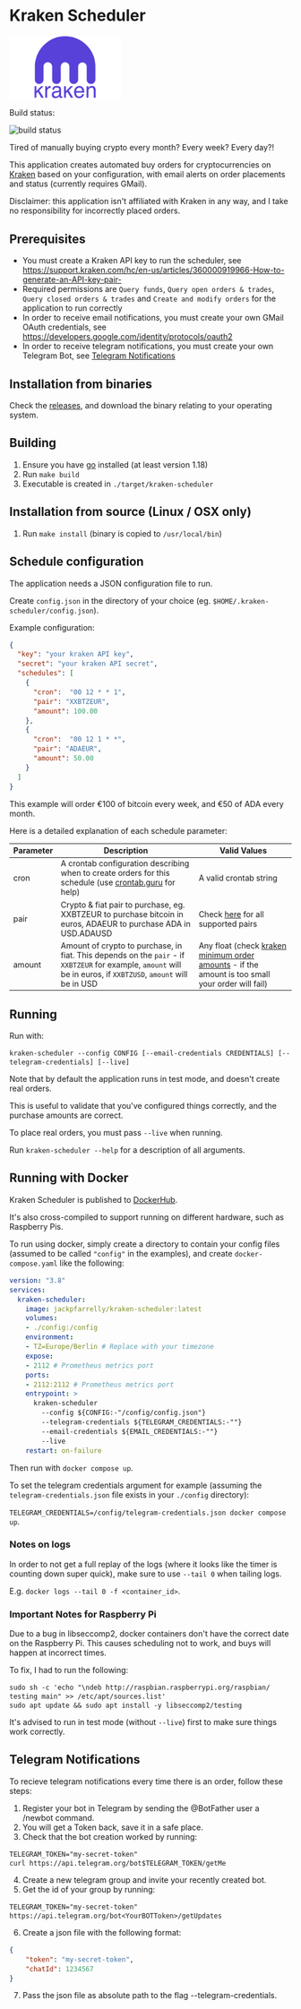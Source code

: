 # Kraken Scheduler

<img src="./doc/img/kraken-logo.png" alt="drawing" width="200" />

Build status:

![build status](https://github.com/jackpf/kraken-scheduler/actions/workflows/master-build.yml/badge.svg)


Tired of manually buying crypto every month? Every week? Every day?!

This application creates automated buy orders for cryptocurrencies on [Kraken](https://www.kraken.com/)
based on your configuration, with email alerts on order placements and status (currently requires GMail).

Disclaimer: this application isn't affiliated with Kraken in any way, and I take no responsibility
for incorrectly placed orders.

## Prerequisites

- You must create a Kraken API key to run the scheduler, see https://support.kraken.com/hc/en-us/articles/360000919966-How-to-generate-an-API-key-pair-
- Required permissions are `Query funds`, `Query open orders & trades`, `Query closed orders & trades` and `Create and modify orders` for the application to run correctly
- In order to receive email notifications, you must create your own GMail OAuth credentials, see https://developers.google.com/identity/protocols/oauth2
- In order to receive telegram notifications, you must create your own Telegram Bot, see [Telegram Notifications](#telegram-notifications)

## Installation from binaries

Check the [releases](https://github.com/jackpf/kraken-scheduler/releases), and download the binary relating
to your operating system.

## Building

1. Ensure you have [go](https://go.dev/) installed (at least version 1.18)
2. Run `make build`
3. Executable is created in `./target/kraken-scheduler`

## Installation from source (Linux / OSX only)

1. Run `make install` (binary is copied to `/usr/local/bin`)

## Schedule configuration

The application needs a JSON configuration file to run.

Create `config.json` in the directory of your choice (eg. `$HOME/.kraken-scheduler/config.json`).

Example configuration:

```json
{
  "key": "your kraken API key",
  "secret": "your kraken API secret",
  "schedules": [
    {
      "cron":  "00 12 * * 1",
      "pair": "XXBTZEUR",
      "amount": 100.00
    },
    {
      "cron":  "00 12 1 * *",
      "pair": "ADAEUR",
      "amount": 50.00
    }
  ]
}
```

This example will order €100 of bitcoin every week, and €50 of ADA every month.

Here is a detailed explanation of each schedule parameter:

| Parameter 	| Description                                                                                                                                                      	| Valid Values                                                                                                                                                                                     	 |
|-----------	|------------------------------------------------------------------------------------------------------------------------------------------------------------------	|----------------------------------------------------------------------------------------------------------------------------------------------------------------------------------------------------|
| cron      	| A crontab configuration describing when to create orders for this schedule (use [crontab.guru](https://crontab.guru/) for help)                                  	| A valid crontab string                                                                                                                                                                           	 |
| pair      	| Crypto & fiat pair to purchase, eg. XXBTZEUR to purchase bitcoin in euros, ADAEUR to purchase ADA in USD.ADAUSD                                                  	| Check [here](./src/main/config/model/pairs.go) for all supported pairs                                                              	                                                              |
| amount    	| Amount of crypto to purchase, in fiat. This depends on the `pair` - if `XXBTZEUR` for example, `amount` will be in euros, if `XXBTZUSD`, `amount` will be in USD 	| Any float (check [kraken minimum order amounts](https://support.kraken.com/hc/en-us/articles/205893708-Minimum-order-size-volume-for-trading) - if the amount is too small your order will fail) 	 |

## Running

Run with:

```shell
kraken-scheduler --config CONFIG [--email-credentials CREDENTIALS] [--telegram-credentials] [--live]
```

Note that by default the application runs in test mode, and doesn't create real orders.

This is useful to validate that you've configured things correctly, and the purchase amounts are correct.

To place real orders, you must pass `--live` when running.

Run `kraken-scheduler --help` for a description of all arguments.

## Running with Docker

Kraken Scheduler is published to [DockerHub](https://hub.docker.com/r/jackpfarrelly/kraken-scheduler).

It's also cross-compiled to support running on different hardware, such as Raspberry Pis.

To run using docker, simply create a directory to contain your config files (assumed to be called `"config"` in the examples),
and create `docker-compose.yaml` like the following:

```yaml
version: "3.8"
services:
  kraken-scheduler:
    image: jackpfarrelly/kraken-scheduler:latest
    volumes:
    - ./config:/config
    environment:
    - TZ=Europe/Berlin # Replace with your timezone
    expose:
    - 2112 # Prometheus metrics port
    ports:
    - 2112:2112 # Prometheus metrics port
    entrypoint: >
      kraken-scheduler
        --config ${CONFIG:-"/config/config.json"}
        --telegram-credentials ${TELEGRAM_CREDENTIALS:-""}
        --email-credentials ${EMAIL_CREDENTIALS:-""}
        --live
    restart: on-failure
```

Then run with `docker compose up`.

To set the telegram credentials argument for example (assuming the `telegram-credentials.json` file exists in your `./config` directory):

`TELEGRAM_CREDENTIALS=/config/telegram-credentials.json docker compose up`.

### Notes on logs

In order to not get a full replay of the logs (where it looks like the timer is counting down super quick),
make sure to use `--tail 0` when tailing logs.

E.g. `docker logs --tail 0 -f <container_id>`.

### Important Notes for Raspberry Pi

Due to a bug in libseccomp2, docker containers don't have the correct date on the Raspberry Pi.
This causes scheduling not to work, and buys will happen at incorrect times.

To fix, I had to run the following:

```shell
sudo sh -c 'echo "\ndeb http://raspbian.raspberrypi.org/raspbian/ testing main" >> /etc/apt/sources.list'
sudo apt update && sudo apt install -y libseccomp2/testing
```

It's advised to run in test mode (without `--live`) first to make sure things work correctly.

## Telegram Notifications

To recieve telegram notifications every time there is an order, follow these steps:

1. Register your bot in Telegram by sending the @BotFather user a /newbot command.
2. You will get a Token back, save it in a safe place.
3. Check that the bot creation worked by running:

  ```shell
  TELEGRAM_TOKEN="my-secret-token"
  curl https://api.telegram.org/bot$TELEGRAM_TOKEN/getMe
  ```

4. Create a new telegram group and invite your recently created bot.
5. Get the id of your group by running:

  ```shell
  TELEGRAM_TOKEN="my-secret-token"
  https://api.telegram.org/bot<YourBOTToken>/getUpdates
  ```

6. Create a json file with the following format:

  ```json
  {
	  "token": "my-secret-token",
	  "chatId": 1234567
  }
  ```

7. Pass the json file as absolute path to the flag --telegram-credentials.